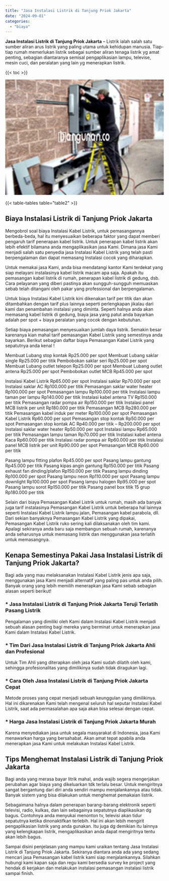 ```yaml
---
title: "Jasa Instalasi Listrik di Tanjung Priok Jakarta"
date: "2024-09-01"
categories: 
  - "biaya"
---
```


**Jasa Instalasi Listrik di Tanjung Priok Jakarta** – Listrik ialah salah satu sumber aliran arus listrik yang paling utama untuk kehidupan manusia. Tiap-tiap rumah memerlukan listrik sebagai sumber aliran tenaga listrik yg amat penting, sebagian diantaranya semisal pengaplikasian lampu, televise, mesin cuci, dan peralatan yang lain yg menerapkan listrik.

{{< toc >}}

![Jasa Instalasi Listrik di Tanjung Priok Jakarta](/images/instalasi-listrik-murah01.png)

{{< table-tables table="table2" >}}

## Biaya Instalasi Listrik di Tanjung Priok Jakarta

Mengobrol soal biaya Instalasi Kabel Listrik, untuk pemasangannya berbeda-beda, hal itu menyesuaikan beberapa faktor yang dapat memberi pengaruh tarif penerapan kabel listrik. Untuk penerapan kabel listrik akan lebih efektif bilamana anda mengaplikasikan jasa Kami. Dimana jasa Kami menjadi salah satu penyedia jasa Instalasi Kabel Listrik yang telah pasti berpengalaman dan dapat memasang Instalasi cocok yang diharapkan.

Untuk memakai jasa Kami, anda bisa mendatangi kantor Kami terdekat yang siap melayani instalasinya kabel listrik macam apa saja. Apakah itu pemasangan kabel listrik di rumah, penerapan kabel listrik di gedung, dsb. Cara pelayanan yang diberi pastinya akan sungguh-sungguh memuaskan sebab telah ditangani oleh pakar yang professional dan berpengalaman.

Untuk biaya Instalasi Kabel Listrik kini dikenakan tarif per titik dan akan ditambahkan dengan tarif plus lainnya seperti perlengkapan jikalau dari kami dan penambahan instalasi yang diminta. Seperti halnya anda akan memasang kabel listrik di gedung, biaya jasa yang patut anda bayarkan adalah per spot + biaya peralatan yang cocok dengan kebutuhan.

Setiap biaya pemasangan menyesuaikan jumlah daya listrik. Semakin besar karenanya kian mahal tarif pemasangan Kabel Listrik yang semestinya anda bayarkan. Berikut sebagian daftar biaya Pemasangan Kabel Listrik yang sepatutnya anda kenal !

Membuat Lubang stop kontak Rp25.000 per spot Membuat Lubang saklar single Rp25.000 per titik Pembobokan saklar seri Rp25.000 per spot Membuat Lubang outlet telepon Rp25.000 per spot Membuat Lubang outlet antena Rp25.000 per spot Pembobokan outlet MCB Rp45.000 per spot

Instalasi Kabel Listrik Rp65.000 per spot Instalasi saklar Rp70.000 per spot Instalasi saklar AC Rp100.000 per titik Pemasangan saklar water heater Rp100.000 per spot Pemasangan lampu Rp100.000 per titik Instalasi lampu taman per lampu Rp140.000 per titik Instalasi kabel antena TV Rp150.000 per titik Pemasangan radar pompa air Rp150.000 per titik Instalasi panel MCB listrik per unit Rp180.000 per titik Pemasangan MCB Rp280.000 per titik Pemasangan kabel induk per meter Rp100.000 per spot Pemasangan Kabel Listrik Rp60.000 per spot Pemasangan stop kontak Rp50.000 per spot Pemasangan stop kontak AC Rp40.000 per titik – Rp200.000 per spot Instalasi saklar water heater Rp50.000 per spot Instalasi lampu Rp65.000 per titik Pemasangan lampu taman Rp70.000 per titik Instalasi kabel antena Kaca Rp60.000 per titik Instalasi radar pompa air Rp60.000 per titik Instalasi panel MCB listrik per unit Rp90.000 per spot Pemasangan MCB Rp60.000 per titik

Pasang lampu fitting plafon Rp45.000 per spot Pasang lampu gantung Rp45.000 per titik Pasang kipas angin gantung Rp150.000 per titik Pasang exhaust fan dinding/plafon Rp150.000 per titik Pasang lampu dinding Rp100.000 per spot Pasang lampu neon Rp110.000 per spot Pasang lampu downlight Rp100.000 per spot Pasang lampu halogen Rp95.000 per spot Pasang lampu sorot Rp150.000 per titik Pasang panel box titik 15 grup Rp180.000 per titik

Selain dari biaya Pemasangan Kabel Listrik untuk rumah, masih ada banyak juga tarif instalasinya Pemasangan Kabel Listrik untuk beberapa hal lainnya seperti Instalasi Kabel Listrik lampu jalan, Pemasangan kabel parabola, dll. Dari sekian banyaknya Pemasangan Kabel Listrik yang dipakai, Pemasangan Kabel Listrik ruko sering kali dilaksanakan oleh tim kami. Apalagi sekiranya anda baru saja membangun sebuah rumah, karenanya anda seharusnya untuk memasang listrik dan menggunakan jasa terlatih untuk memasangnya.

## Kenapa Semestinya Pakai Jasa Instalasi Listrik di Tanjung Priok Jakarta?

Bagi ada yang mau melaksanakan Instalasi Kabel Listrik jenis apa saja, menggunakan jasa Kami menjadi alternatif yang paling pas untuk anda pilih. Banyak orang yang lebih memilih menerapkan jasa Kami sebab sebagian alasan seperti berikut!

### \* Jasa Instalasi Listrik di Tanjung Priok Jakarta Teruji Terlatih Pasang Listrik

Pengalaman yang dimiliki oleh Kami dalam Instalasi Kabel Listrik menjadi sebuah alasan penting bagi mereka yang berminat untuk menerapkan jasa Kami dalam Instalasi Kabel Listrik.

### \* Tim Dari Jasa Instalasi Listrik di Tanjung Priok Jakarta Ahli dan Profesional

Untuk Tim Ahli yang diterapkan oleh jasa Kami sudah dilatih oleh kami, sehingga profesionalitas yang dimilikinya sudah tidak diragukan lagi.

### \* Cara Oleh Jasa Instalasi Listrik di Tanjung Priok Jakarta Cepat

Metode proses yang cepat menjadi sebuah keunggulan yang dimilikinya. Hal ini dikarenakan Kami telah mengenal seluruh hal seputar Instalasi Kabel Listrik, saat ada permasalahan apa saja akan bisa selesai dengan cepat.

### \* Harga Jasa Instalasi Listrik di Tanjung Priok Jakarta Murah

Karena menyediakan jasa untuk segala masyarakat di Indonesia, jasa Kami menawarkan harga yang bersahabat. Akan amat tepat apabila anda menerapkan jasa Kami untuk melakukan Instalasi Kabel Listrik.

## Tips Menghemat Instalasi Listrik di Tanjung Priok Jakarta


Bagi anda yang merasa bayar litrik mahal, anda wajib segera mengerjakan perubahan agar biaya yang dikeluarkan tdk terlalu besar. Untuk mengiritnya sangat bergantung dari diri anda sendiri mampu menjalankannya atau tidak. Banyak sistem yang bisa dilakukan untuk menghemat pemakaian listrik.

Sebagaimana halnya dalam penerapan barang-barang elektronik seperti televisi, radio, kulkas, dan lain sebagainya sepatutnya diaplikasikan dg bagus. Contohnya anda menyukai menonton tv, televisi akan tidur sepatutnya ketika dinonaktifkan terlebih. Hal ini akan lebih mengirit pengaplikasian listrik yang anda gunakan. Itu juga dg demikian itu lainnya yang kelengkapan listrik, mengaplikasikan anda dapat mengiritnya tentu akan lebih bagus.

Sampai disini penjelasan yang mampu kami uraikan tentang Jasa Instalasi Listrik di Tanjung Priok Jakarta. Sekiranya diantara anda ada yang sedang mencari jasa Pemasangan kabel listrik kami siap menjalankannya. Silahkan hubungi kami kapan saja dan regu kami bersedia survey ke project yang hendak di kerjakan dan melakukan instalasi pemasangan instalasi listrik sampai finish.
